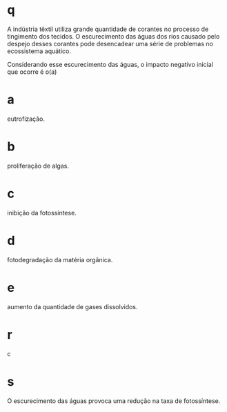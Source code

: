 # q
A indústria têxtil utiliza grande quantidade de corantes no processo de tingimento dos tecidos. O escurecimento das águas dos rios causado pelo despejo desses corantes pode desencadear uma série de problemas no ecossistema aquático.

Considerando esse escurecimento das águas, o impacto negativo inicial que ocorre é o(a)

# a
eutrofização.

# b
proliferação de algas.

# c
inibição da fotossíntese.

# d
fotodegradação da matéria orgânica.

# e
aumento da quantidade de gases dissolvidos.

# r
c

# s
O escurecimento das águas provoca uma redução na taxa de fotossíntese.
